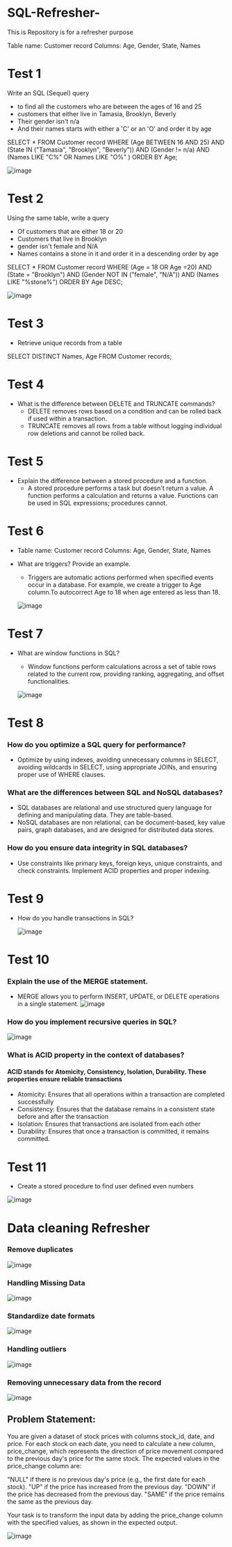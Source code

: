 # SQL-Refresher-
This is Repository is for a refresher purpose 

Table name: Customer record
Columns: Age, Gender, State, Names

# Test 1
Write an SQL (Sequel) query
*  to find all the customers who are between the ages of 16 and 25
* customers that either live in Tamasia, Brooklyn, Beverly
* Their gender isn't n/a
* And their names starts with either a 'C' or an 'O'
and order it by age

SELECT *
FROM Customer record
WHERE (Age BETWEEN 16 AND 25)
AND (State IN ("Tamasia", "Brooklyn", "Beverly"))
AND (Gender != n/a)
AND (Names LIKE "C%" OR Names LIKE "O%" )
ORDER BY Age;


 ![image](https://github.com/user-attachments/assets/6bca9987-8caa-46a2-bbc9-466afda615af)

# Test 2
Using the same table, write a query

* Of customers that are either 18 or 20
* Customers that live in Brooklyn
* gender isn't female and N/A
* Names contains a stone in it
and order it in a descending order by age

SELECT *
FROM Customer record
WHERE (Age = 18 OR Age =20)
AND (State = "Brooklyn")
AND (Gender NOT IN ("female", "N/A"))
AND (Names LIKE "%stone%")
ORDER BY Age DESC;


![image](https://github.com/user-attachments/assets/59a66913-f49b-410e-b1f7-578d7bfd839f)

# Test 3 
*  Retrieve unique records from a table

  SELECT DISTINCT Names, Age
  FROM Customer records;

# Test 4
*  What is the difference between DELETE and TRUNCATE commands?
    * DELETE removes rows based on a condition and can be rolled back if used within a transaction.
    * TRUNCATE removes all rows from a table without logging individual row deletions and cannot be rolled back.
# Test 5
*  Explain the difference between a stored procedure and a function.
    * A stored procedure performs a task but doesn't return a value. A function performs a calculation and returns a value. Functions can be used in SQL expressions; procedures cannot.
# Test 6
  * Table name: Customer record Columns: Age, Gender, State, Names
  *  What are triggers? Provide an example.
     *  Triggers are automatic actions performed when specified events occur in a database. For example, we create a trigger to Age column.To autocorrect Age to 18 when age entered as less than 18.
   
       ![image](https://github.com/user-attachments/assets/18f4571c-a8f6-497b-88ab-a5db4b4a2da6)
# Test 7
*  What are window functions in SQL?
   *  Window functions perform calculations across a set of table rows related to the current row, providing ranking, aggregating, and offset functionalities.
 
     ![image](https://github.com/user-attachments/assets/d34fc5a4-9bf0-4ae9-b78c-0d6977d8403b)


# Test 8
### How do you optimize a SQL query for performance?
  *   Optimize by using indexes, avoiding unnecessary columns in SELECT, avoiding wildcards in SELECT, using appropriate JOINs, and ensuring proper use of WHERE clauses.
### What are the differences between SQL and NoSQL databases?
  *  SQL databases are relational and use structured query language for defining and manipulating data. They are table-based.
  *  NoSQL databases are non relational, can be document-based, key value pairs, graph databases, and are designed for distributed data stores.
###  How do you ensure data integrity in SQL databases?
* Use constraints like primary keys, foreign keys, unique constraints, and check constraints. Implement ACID properties and proper indexing.
# Test 9
  * How do you handle transactions in SQL?

     ![image](https://github.com/user-attachments/assets/e74b5313-ce28-46b0-965d-b0b0abf549fd)
# Test 10
### Explain the use of the MERGE statement.
 * MERGE allows you to perform INSERT, UPDATE, or DELETE operations in a single statement.
   ![image](https://github.com/user-attachments/assets/0f847c86-837e-454b-801b-bd4ee44373b8)
###  How do you implement recursive queries in SQL?

  
   ![image](https://github.com/user-attachments/assets/3b1b6c81-efdb-460f-908c-df680c7cc0a6)

 ### What is ACID property in the context of databases?

#### ACID stands for Atomicity, Consistency, Isolation, Durability.  These properties ensure reliable transactions
  * Atomicity: Ensures that all operations within a transaction are completed successfully
  * Consistency: Ensures that the database remains in a consistent state before and after the transaction
  * Isolation: Ensures that transactions are isolated from each other
  * Durability: Ensures that once a transaction is committed, it remains committed.

# Test 11 
* Create a stored procedure to find user defined even numbers 

![image](https://github.com/user-attachments/assets/5604dbf3-cd0b-441b-81f5-cc41a92bbe0c)


# Data cleaning  Refresher

### Remove duplicates 


![image](https://github.com/user-attachments/assets/a217237d-697d-4932-9a11-1d139ceaceab)

### Handling Missing Data

![image](https://github.com/user-attachments/assets/5bb1628d-a80f-47b2-8805-ee2dfdd298f6)

### Standardize date formats 

![image](https://github.com/user-attachments/assets/ba5ea5ff-fb8a-40fa-8b52-7e22e3534cf4)

### Handling outliers 

![image](https://github.com/user-attachments/assets/d685f129-04a0-4aaf-af6f-74cb34b1656a)

### Removing unnecessary data from the record 

![image](https://github.com/user-attachments/assets/28f03597-467b-42e3-9d1d-063bd1e2a12f)


## Problem Statement:

You are given a dataset of stock prices with columns stock_id, date, and price. For each stock on each date, you need to calculate a new column, price_change, which represents the direction of price movement compared to the previous day's price for the same stock. The expected values in the price_change column are:

"NULL" if there is no previous day's price (e.g., the first date for each stock).
"UP" if the price has increased from the previous day.
"DOWN" if the price has decreased from the previous day.
"SAME" if the price remains the same as the previous day.

Your task is to transform the input data by adding the price_change column with the specified values, as shown in the expected output.

![image](https://github.com/user-attachments/assets/0e56680e-3012-4443-936b-6cafbc043064)





